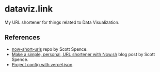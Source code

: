 # dataviz.link

My URL shortener for things related to Data Visualization.

## References

- [now-short-urls](https://github.com/spences10/now-short-urls) repo by Scott Spence.
- [Make a simple, personal, URL shortener with Now.sh](https://scottspence.com/posts/url-shortener-with-nowsh#redirects) blog post by Scott Spence.
- [Project config with vercel.json](https://vercel.com/docs/project-configuration).
